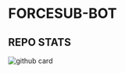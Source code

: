 # FORCESUB-BOT

## REPO STATS
![github card](https://github-readme-stats.vercel.app/api/pin/?username=I-AM-VIJAY&repo=FORCESUB-BOT&theme=dark)
